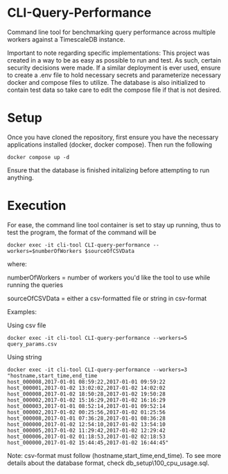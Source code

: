 # CLI-Query-Performance
Command line tool for benchmarking query performance across multiple workers against a TimescaleDB instance.

Important to note regarding specific implementations: This project was created in a way to be as easy as possible to run and test. As such, certain security decisions were made. If a similar deployment is ever used, ensure to create a .env file to hold necessary secrets and parameterize necessary docker and compose files to utilize. The database is also initialized to contain test data so take care to edit the compose file if that is not desired.

# Setup

Once you have cloned the repository, first ensure you have the necessary applications installed (docker, docker compose). Then run the following

    docker compose up -d

Ensure that the database is finished initalizing before attempting to run anything.

# Execution

For ease, the command line tool container is set to stay up running, thus to test the program, the format of the command will be

    docker exec -it cli-tool CLI-query-performance --workers=$numberOfWorkers $sourceOfCSVData

where:

numberOfWorkers = number of workers you'd like the tool to use while running the queries
    
sourceOfCSVData = either a csv-formatted file or string in csv-format

Examples:

Using csv file

    docker exec -it cli-tool CLI-query-performance --workers=5 query_params.csv

Using string

    docker exec -it cli-tool CLI-query-performance --workers=3 "hostname,start_time,end_time
    host_000008,2017-01-01 08:59:22,2017-01-01 09:59:22
    host_000001,2017-01-02 13:02:02,2017-01-02 14:02:02
    host_000008,2017-01-02 18:50:28,2017-01-02 19:50:28
    host_000002,2017-01-02 15:16:29,2017-01-02 16:16:29
    host_000003,2017-01-01 08:52:14,2017-01-01 09:52:14
    host_000002,2017-01-02 00:25:56,2017-01-02 01:25:56
    host_000008,2017-01-01 07:36:28,2017-01-01 08:36:28
    host_000000,2017-01-02 12:54:10,2017-01-02 13:54:10
    host_000005,2017-01-02 11:29:42,2017-01-02 12:29:42
    host_000006,2017-01-02 01:18:53,2017-01-02 02:18:53
    host_000000,2017-01-02 15:44:45,2017-01-02 16:44:45"

Note: csv-format must follow (hostname,start_time,end_time). To see more details about the database format, check db_setup\100_cpu_usage.sql.
